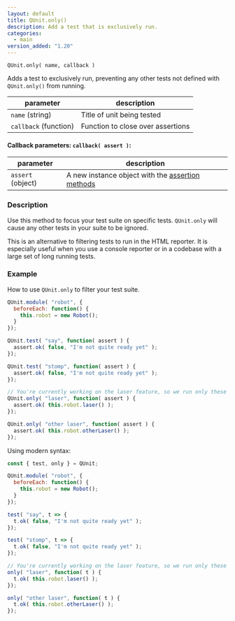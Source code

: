```yaml
---
layout: default
title: QUnit.only()
description: Add a test that is exclusively run.
categories:
  - main
version_added: "1.20"
---
```


`QUnit.only( name, callback )`

Adds a test to exclusively run, preventing any other tests not defined with `QUnit.only()` from running.

| parameter | description |
|-----------|-------------|
| `name` (string) | Title of unit being tested |
| `callback` (function) | Function to close over assertions |

#### Callback parameters: `callback( assert )`:

| parameter | description |
|-----------|-------------|
| `assert` (object) | A new instance object with the [assertion methods](../assert/index.md) |

### Description

Use this method to focus your test suite on specific tests. `QUnit.only` will cause any other tests in your suite to be ignored.

This is an alternative to filtering tests to run in the HTML reporter. It is especially useful when you use a console reporter or in a codebase with a large set of long running tests.

### Example

How to use `QUnit.only` to filter your test suite.

```js
QUnit.module( "robot", {
  beforeEach: function() {
    this.robot = new Robot();
  }
});

QUnit.test( "say", function( assert ) {
  assert.ok( false, "I'm not quite ready yet" );
});

QUnit.test( "stomp", function( assert ) {
  assert.ok( false, "I'm not quite ready yet" );
});

// You're currently working on the laser feature, so we run only these tests
QUnit.only( "laser", function( assert ) {
  assert.ok( this.robot.laser() );
});

QUnit.only( "other laser", function( assert ) {
  assert.ok( this.robot.otherLaser() );
});
```

Using modern syntax:

```js
const { test, only } = QUnit;

QUnit.module( "robot", {
  beforeEach: function() {
    this.robot = new Robot();
  }
});

test( "say", t => {
  t.ok( false, "I'm not quite ready yet" );
});

test( "stomp", t => {
  t.ok( false, "I'm not quite ready yet" );
});

// You're currently working on the laser feature, so we run only these tests
only( "laser", function( t ) {
  t.ok( this.robot.laser() );
});

only( "other laser", function( t ) {
  t.ok( this.robot.otherLaser() );
});
```
